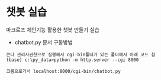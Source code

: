 # 챗봇 실습

마크로프 체인기능 활용한 챗봇 만들기 실습



- chatbot.py 문서 구동방법

```
콘다 관리자권한으로 실행해서 cgi-bin폴더가 있는 폴더에서 아래 코드 침
(base) c:\py_data>python -m http.server --cgi 8000

크롬으로가서 localhost:8000/cgi-bin/chatbot.py
```



